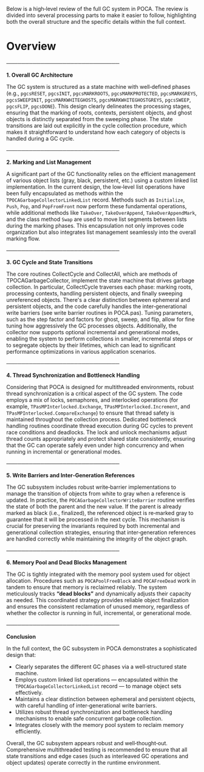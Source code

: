 Below is a high‑level review of the full GC system in POCA. The review is divided into several processing parts to make it easier to follow, highlighting both the overall structure and the specific details within the full context.

# Overview

──────────────────────────────

**1. Overall GC Architecture**

The GC system is structured as a state machine with well‑defined phases (e.g., `pgcsRESET`, `pgcsINIT`, `pgcsMARKROOTS`, `pgcsMARKPROTECTED`, `pgcsMARKGREYS`, `pgcsSWEEPINIT`, `pgcsMARKWHITEGHOSTS`, `pgcsMARKWHITEGHOSTGREYS`, `pgcsSWEEP`, `pgcsFLIP`, `pgcsDONE`). This design clearly delineates the processing stages, ensuring that the marking of roots, contexts, persistent objects, and ghost objects is distinctly separated from the sweeping phase. The state transitions are laid out explicitly in the cycle collection procedure, which makes it straightforward to understand how each category of objects is handled during a GC cycle.

──────────────────────────────

**2. Marking and List Management**

A significant part of the GC functionality relies on the efficient management of various object lists (gray, black, persistent, etc.) using a custom linked list implementation. In the current design, the low‑level list operations have been fully encapsulated as methods within the `TPOCAGarbageCollectorLinkedList` record. Methods such as `Initialize`, `Push`, `Pop`, and `PopFromFront` now perform these fundamental operations, while additional methods like `TakeOver`, `TakeOverAppend`, `TakeOverAppendMark`, and the class method `Swap` are used to move list segments between lists during the marking phases. This encapsulation not only improves code organization but also integrates list management seamlessly into the overall marking flow.

──────────────────────────────

**3. GC Cycle and State Transitions**

The core routines CollectCycle and CollectAll, which are methods of TPOCAGarbageCollector, implement the state machine that drives garbage collection. In particular, CollectCycle traverses each phase: marking roots, processing contexts, handling persistent objects, and finally sweeping unreferenced objects. There's a clear distinction between ephemeral and persistent objects, and the code carefully handles the inter‑generational write barriers (see write barrier routines in POCA.pas). Tuning parameters, such as the step factor and factors for ghost, sweep, and flip, allow for fine tuning how aggressively the GC processes objects. Additionally, the collector now supports optional incremental and generational modes, enabling the system to perform collections in smaller, incremental steps or to segregate objects by their lifetimes, which can lead to significant performance optimizations in various application scenarios.

──────────────────────────────

**4. Thread Synchronization and Bottleneck Handling**

Considering that POCA is designed for multithreaded environments, robust thread synchronization is a critical aspect of the GC system. The code employs a mix of locks, semaphores, and interlocked operations (for example, `TPasMPInterlocked.Exchange`, `TPasMPInterlocked.Increment`, and `TPasMPInterlocked.CompareExchange`) to ensure that thread safety is maintained throughout the collection process. Dedicated bottleneck handling routines coordinate thread execution during GC cycles to prevent race conditions and deadlocks. The lock and unlock mechanisms adjust thread counts appropriately and protect shared state consistently, ensuring that the GC can operate safely even under high concurrency and when running in incremental or generational modes.

──────────────────────────────

**5. Write Barriers and Inter‑Generation References**

The GC subsystem includes robust write‑barrier implementations to manage the transition of objects from white to gray when a reference is updated. In practice, the `POCAGarbageCollectorWriteBarrier` routine verifies the state of both the parent and the new value. If the parent is already marked as black (i.e., finalized), the referenced object is re‑marked gray to guarantee that it will be processed in the next cycle. This mechanism is crucial for preserving the invariants required by both incremental and generational collection strategies, ensuring that inter‑generation references are handled correctly while maintaining the integrity of the object graph.

──────────────────────────────

**6. Memory Pool and Dead Blocks Management**

The GC is tightly integrated with the memory pool system used for object allocation. Procedures such as `POCAPoolFreeBlock` and `POCAFreeDead` work in tandem to ensure that memory is reclaimed reliably. The system meticulously tracks **“dead blocks”** and dynamically adjusts their capacity as needed. This coordinated strategy provides reliable object finalization and ensures the consistent reclamation of unused memory, regardless of whether the collector is running in full, incremental, or generational mode.

──────────────────────────────

**Conclusion**

In the full context, the GC subsystem in POCA demonstrates a sophisticated design that:

- Clearly separates the different GC phases via a well‑structured state machine.
- Employs custom linked list operations — encapsulated within the `TPOCAGarbageCollectorLinkedList` record — to manage object sets effectively.
- Maintains a clear distinction between ephemeral and persistent objects, with careful handling of inter‑generational write barriers.
- Utilizes robust thread synchronization and bottleneck handling mechanisms to enable safe concurrent garbage collection.
- Integrates closely with the memory pool system to reclaim memory efficiently.

Overall, the GC subsystem appears robust and well‑thought‑out. Comprehensive multithreaded testing is recommended to ensure that all state transitions and edge cases (such as interleaved GC operations and object updates) operate correctly in the runtime environment.